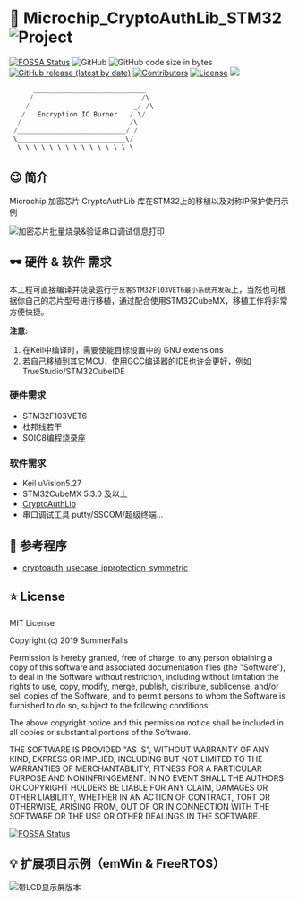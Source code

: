 # :beers: Microchip_CryptoAuthLib_STM32 ![Project](https://img.shields.io/badge/Project-Microchip__CryptoAuthLib__STM32-blue)

[![FOSSA Status](https://app.fossa.com/api/projects/git%2Bgithub.com%2FSummerFalls%2FMicrochip_CryptoAuthLib_STM32.svg?type=small)](https://app.fossa.com/projects/git%2Bgithub.com%2FSummerFalls%2FMicrochip_CryptoAuthLib_STM32?ref=badge_small)
![GitHub](https://img.shields.io/github/license/SummerFalls/Microchip_CryptoAuthLib_STM32)
![GitHub code size in bytes](https://img.shields.io/github/languages/code-size/SummerFalls/Microchip_CryptoAuthLib_STM32?label=%E4%BB%A3%E7%A0%81%E5%A4%A7%E5%B0%8F)
<a href="https://github.com/SummerFalls/Microchip_CryptoAuthLib_STM32/releases"><img alt="GitHub release (latest by date)" src="https://img.shields.io/github/v/release/SummerFalls/Microchip_CryptoAuthLib_STM32"></a>
<a href="https://github.com/SummerFalls/Microchip_CryptoAuthLib_STM32/graphs/contributors"><img alt="Contributors" src="https://img.shields.io/github/contributors/SummerFalls/Microchip_CryptoAuthLib_STM32.svg?style=flat"></a>
<a href="https://github.com/SummerFalls/Microchip_CryptoAuthLib_STM32/blob/master/LICENSE"><img alt="License" src="https://img.shields.io/github/license/SummerFalls/Microchip_CryptoAuthLib_STM32.svg?style=flat"></a>
<a title="Hits" target="_blank" href="https://github.com/SummerFalls/Microchip_CryptoAuthLib_STM32"><img src="https://hits.b3log.org/b3log/hits.svg"></a>

```c
      ____________________________
     /                           /\
    /                          _/ /\
   /   Encryption IC Burner   / \/
  /                           /\
 /___________________________/ /
 \___________________________\/
  \ \ \ \ \ \ \ \ \ \ \ \ \ \ \
```

## :wink: 简介

Microchip 加密芯片 CryptoAuthLib 库在STM32上的移植以及对称IP保护使用示例

![加密芯片批量烧录&验证串口调试信息打印](./SerialDebugInfo.png)

## :dark_sunglasses: 硬件 & 软件 需求

本工程可直接编译并烧录运行于`反客STM32F103VET6最小系统开发板`上，当然也可根据你自己的芯片型号进行移植，通过配合使用STM32CubeMX，移植工作将非常方便快捷。

**注意:**

1. 在Keil中编译时，需要使能目标设置中的 GNU extensions
2. 若自己移植到其它MCU，使用GCC编译器的IDE也许会更好，例如 TrueStudio/STM32CubeIDE

### 硬件需求

- STM32F103VET6
- 杜邦线若干
- SOIC8编程烧录座

### 软件需求

- Keil uVision5.27
- STM32CubeMX 5.3.0 及以上
- [CryptoAuthLib](https://github.com/MicrochipTech/cryptoauthlib)
- 串口调试工具 putty/SSCOM/超级终端...

## :checkered_flag: 参考程序

- [cryptoauth_usecase_ipprotection_symmetric](https://github.com/MicrochipTech/cryptoauth_usecase_ipprotection_symmetric)

## :star: License

MIT License

Copyright (c) 2019 SummerFalls

Permission is hereby granted, free of charge, to any person obtaining a copy
of this software and associated documentation files (the "Software"), to deal
in the Software without restriction, including without limitation the rights
to use, copy, modify, merge, publish, distribute, sublicense, and/or sell
copies of the Software, and to permit persons to whom the Software is
furnished to do so, subject to the following conditions:

The above copyright notice and this permission notice shall be included in all
copies or substantial portions of the Software.

THE SOFTWARE IS PROVIDED "AS IS", WITHOUT WARRANTY OF ANY KIND, EXPRESS OR
IMPLIED, INCLUDING BUT NOT LIMITED TO THE WARRANTIES OF MERCHANTABILITY,
FITNESS FOR A PARTICULAR PURPOSE AND NONINFRINGEMENT. IN NO EVENT SHALL THE
AUTHORS OR COPYRIGHT HOLDERS BE LIABLE FOR ANY CLAIM, DAMAGES OR OTHER
LIABILITY, WHETHER IN AN ACTION OF CONTRACT, TORT OR OTHERWISE, ARISING FROM,
OUT OF OR IN CONNECTION WITH THE SOFTWARE OR THE USE OR OTHER DEALINGS IN THE
SOFTWARE.

[![FOSSA Status](https://app.fossa.com/api/projects/git%2Bgithub.com%2FSummerFalls%2FMicrochip_CryptoAuthLib_STM32.svg?type=large)](https://app.fossa.com/projects/git%2Bgithub.com%2FSummerFalls%2FMicrochip_CryptoAuthLib_STM32?ref=badge_large)

## :bulb: 扩展项目示例（emWin & FreeRTOS）

![带LCD显示屏版本](./F103VET6_EncryptionChip_GUI_Ver.jpg)
